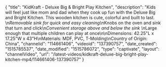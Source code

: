 {
    "title": "KidKraft - Deluxe Big & Bright Play Kitchen",
    "description": "Kids will feel just like mom and dad when they cook up fun with the Deluxe Big and Bright Kitchen. This wooden kitchen is cute, colorful and built to last. \n*Removable sink for quick and easy cleaning\n*Knobs on the oven and sink that turn and click\n*Convenient storage above and below the sink \n*Large enough that multiple children can play at once\n\nDimensions: 42.25\"L x 17.25\"W x 43\"H\nMaterials: MDF, PVC, T-Molding\nCountry of Origin: China",
    "channelid": "114661406",
    "videoid": "137390757",
    "date_created": "1515785537",
    "date_modified": "1515786072",
    "type": "captivate",
    "layout": "channelVideo",
    "url": "\/latest-videos\/kidkraft-deluxe-big-bright-play-kitchen-mp4\/114661406-137390757"
}
